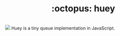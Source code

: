 <h1 align="center">:octopus: huey</h1>
<br>
<img src="https://api.travis-ci.org/smendoza787/huey.svg?branch=master" />
Huey is a tiny queue implementation in JavaScript.
